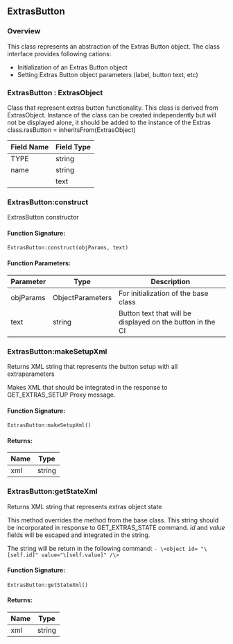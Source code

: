 ## ExtrasButton

### Overview

This class represents an abstraction of the Extras Button object. The class interface provides following cations:

- Initialization of an Extras Button object
- Setting Extras Button object parameters (label, button text, etc)


### ExtrasButton : ExtrasObject

Class that represent extras button functionality. This class is derived from ExtrasObject. Instance of the class can be created independently but will not be displayed alone, it should be added to the instance of the Extras class.rasButton = inheritsFrom(ExtrasObject)

|Field Name|Field Type|
|---|---|
|TYPE|string|
|name|string|
||text|

### ExtrasButton:construct

 ExtrasButton constructor

#### Function Signature:

`ExtrasButton:construct(objParams, text)`

#### Function Parameters:

|Parameter|Type|Description|
|---|---|---|
|objParams|ObjectParameters|For initialization of the base class|
|text|string|Button text that will be displayed on the button in the CI|

### ExtrasButton:makeSetupXml

 Returns XML string that represents the button setup with all extraparameters

 Makes XML that should be integrated in the response to
 GET\_EXTRAS\_SETUP Proxy message.

#### Function Signature:

`ExtrasButton:makeSetupXml()`


#### Returns:

|Name|Type|
|---|---|
|xml|string|

### ExtrasButton:getStateXml

 Returns XML string that represents extras object state

 This method overrides the method from the base class. This string should be incorporated in response to GET\_EXTRAS\_STATE
 command. *id* and *value* fields will be escaped and integrated in the string.
 
The string will be return in the following command:
 `- \<object id= "\[self.id]" value="\[self.value]" /\>`

#### Function Signature:

`ExtrasButton:getStateXml()`


#### Returns:

|Name|Type|
|---|---|
|xml|string|
